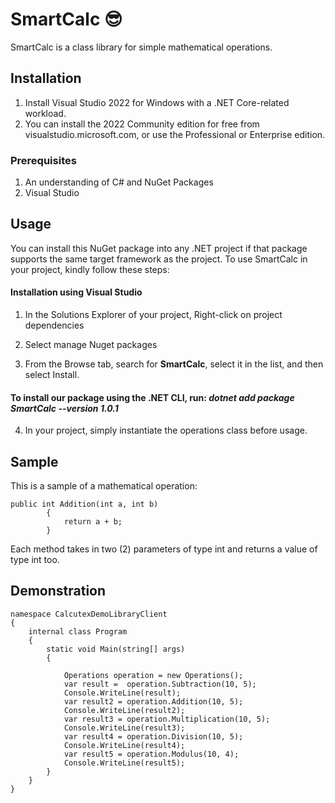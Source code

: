 # SmartCalc 😎
SmartCalc is a class library for simple mathematical operations.

## Installation
1. Install Visual Studio 2022 for Windows with a .NET Core-related workload.
2. You can install the 2022 Community edition for free from visualstudio.microsoft.com, or use the Professional or Enterprise edition.

### Prerequisites
1. An understanding of C# and NuGet Packages
2. Visual Studio

## Usage
You can install this NuGet package into any .NET project if that package supports the same target framework as the project. To use SmartCalc in your project, kindly follow these steps:

#### Installation using Visual Studio
1. In the Solutions Explorer of your project, Right-click on project dependencies 

2. Select manage Nuget packages

3. From the Browse tab, search for **SmartCalc**, select it in the list, and then select Install.

#### To install our package using the .NET CLI, run: *dotnet add package SmartCalc --version 1.0.1* 

4. In your project, simply instantiate the operations class before usage.  

## Sample
This is a sample of a mathematical operation:
```
public int Addition(int a, int b)
        {
            return a + b;
        }      
```
Each method takes in two (2) parameters of type int and returns a value of type int too.

## Demonstration 
```
namespace CalcutexDemoLibraryClient
{
    internal class Program
    {
        static void Main(string[] args)
        {

            Operations operation = new Operations();
            var result =  operation.Subtraction(10, 5);
            Console.WriteLine(result);
            var result2 = operation.Addition(10, 5);
            Console.WriteLine(result2);
            var result3 = operation.Multiplication(10, 5);
            Console.WriteLine(result3);
            var result4 = operation.Division(10, 5);
            Console.WriteLine(result4);
            var result5 = operation.Modulus(10, 4);
            Console.WriteLine(result5);
        }
    }
}
```
